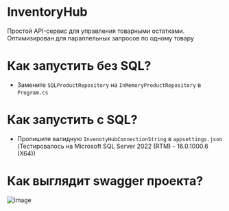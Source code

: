 # InventoryHub
Простой API-сервис для управления товарными остатками. Оптимизирован для параллельных запросов по одному товару

# Как запустить без SQL?
- Замените `SQLProductRepository` на `InMemoryProductRepository` в `Program.cs`

# Как запустить c SQL?
- Пропишите валидную `InvenotyHubConnectionString` в `appsettings.json`
 (Тестировалось на Microsoft SQL Server 2022 (RTM) - 16.0.1000.6 (X64))

# Как выглядит swagger проекта?
![image](https://github.com/ssa112112/InventoryHub/assets/69536429/d707683f-ea38-432a-ace3-6b78edba815d)
